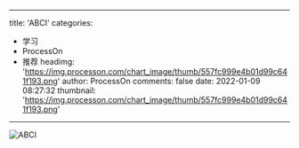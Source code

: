 
---
title: 'ABCI'
categories: 
 - 学习
 - ProcessOn
 - 推荐
headimg: 'https://img.processon.com/chart_image/thumb/557fc999e4b01d99c641f193.png'
author: ProcessOn
comments: false
date: 2022-01-09 08:27:32
thumbnail: 'https://img.processon.com/chart_image/thumb/557fc999e4b01d99c641f193.png'
---

<div>   
<img class="thumb" alt="ABCI" src="https://img.processon.com/chart_image/thumb/557fc999e4b01d99c641f193.png" referrerpolicy="no-referrer">
<p></p>  
</div>
            